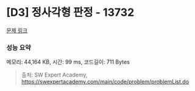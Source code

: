 # [D3] 정사각형 판정 - 13732 

[문제 링크](https://swexpertacademy.com/main/code/problem/problemDetail.do?contestProbId=AX8BAN1qTwoDFARO) 

### 성능 요약

메모리: 44,164 KB, 시간: 99 ms, 코드길이: 711 Bytes



> 출처: SW Expert Academy, https://swexpertacademy.com/main/code/problem/problemList.do